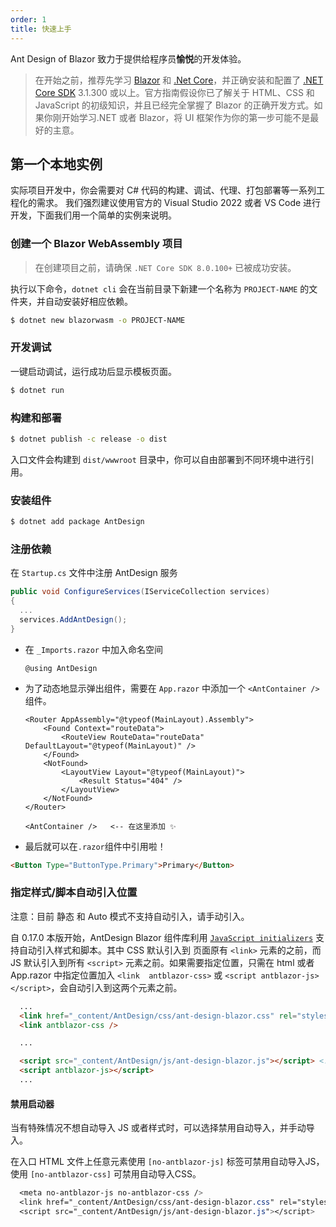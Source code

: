 ```yaml
---
order: 1
title: 快速上手
---
```


Ant Design of Blazor 致力于提供给程序员**愉悦**的开发体验。

> 在开始之前，推荐先学习 [Blazor](https://docs.microsoft.com/zh-cn/aspnet/core/blazor/?WT.mc_id=DT-MVP-5003987) 和 [.Net Core](https://docs.microsoft.com/zh-cn/dotnet?WT.mc_id=DT-MVP-5003987)，并正确安装和配置了 [.NET Core SDK](https://dotnet.microsoft.com/download?WT.mc_id=DT-MVP-5003987) 3.1.300 或以上。官方指南假设你已了解关于 HTML、CSS 和 JavaScript 的初级知识，并且已经完全掌握了 Blazor 的正确开发方式。如果你刚开始学习.NET 或者 Blazor，将 UI 框架作为你的第一步可能不是最好的主意。


## 第一个本地实例

实际项目开发中，你会需要对 C# 代码的构建、调试、代理、打包部署等一系列工程化的需求。
我们强烈建议使用官方的 Visual Studio 2022 或者 VS Code 进行开发，下面我们用一个简单的实例来说明。


### 创建一个 Blazor WebAssembly 项目

> 在创建项目之前，请确保 `.NET Core SDK 8.0.100+` 已被成功安装。

执行以下命令，`dotnet cli` 会在当前目录下新建一个名称为 `PROJECT-NAME` 的文件夹，并自动安装好相应依赖。

```bash
$ dotnet new blazorwasm -o PROJECT-NAME
```

### 开发调试

一键启动调试，运行成功后显示模板页面。

```bash
$ dotnet run
```

### 构建和部署

```bash
$ dotnet publish -c release -o dist
```

入口文件会构建到 `dist/wwwroot` 目录中，你可以自由部署到不同环境中进行引用。


### 安装组件

```bash
$ dotnet add package AntDesign
```

### 注册依赖

在 `Startup.cs` 文件中注册 AntDesign 服务

```cs
public void ConfigureServices(IServiceCollection services)
{
  ...
  services.AddAntDesign();
}
```

- 在 `_Imports.razor` 中加入命名空间

  ```
  @using AntDesign
  ```

- 为了动态地显示弹出组件，需要在 `App.razor` 中添加一个 `<AntContainer />` 组件。

  ```
  <Router AppAssembly="@typeof(MainLayout).Assembly">
      <Found Context="routeData">
          <RouteView RouteData="routeData" DefaultLayout="@typeof(MainLayout)" />
      </Found>
      <NotFound>
          <LayoutView Layout="@typeof(MainLayout)">
              <Result Status="404" />
          </LayoutView>
      </NotFound>
  </Router>

  <AntContainer />   <-- 在这里添加 ✨
  ```

- 最后就可以在`.razor`组件中引用啦！

```html
<Button Type="ButtonType.Primary">Primary</Button>
```

### 指定样式/脚本自动引入位置

注意：目前 静态 和 Auto 模式不支持自动引入，请手动引入。

自 0.17.0 本版开始，AntDesign Blazor 组件库利用 [`JavaScript initializers`](https://learn.microsoft.com/en-us/aspnet/core/blazor/fundamentals/startup?view=aspnetcore-8.0#javascript-initializers) 支持自动引入样式和脚本。其中 CSS 默认引入到 页面原有 `<link>` 元素的之前，而 JS 默认引入到所有 `<script>` 元素之前。如果需要指定位置，只需在 html 或者 App.razor 中指定位置加入 `<link  antblazor-css>` 或 `<script antblazor-js></script>`，会自动引入到这两个元素之前。

```html
  ...
  <link href="_content/AntDesign/css/ant-design-blazor.css" rel="stylesheet"> <!-- 自动引入到这里 -->
  <link antblazor-css />

  ...

  <script src="_content/AntDesign/js/ant-design-blazor.js"></script> <!-- 自动引入到这里 -->
  <script antblazor-js></script>
  ...
```

#### 禁用启动器

当有特殊情况不想自动导入 JS 或者样式时，可以选择禁用自动导入，并手动导入。

在入口 HTML 文件上任意元素使用 `[no-antblazor-js]` 标签可禁用自动导入JS，使用 `[no-antblazor-css]` 可禁用自动导入CSS。

```css
  <meta no-antblazor-js no-antblazor-css />
  <link href="_content/AntDesign/css/ant-design-blazor.css" rel="stylesheet">
  <script src="_content/AntDesign/js/ant-design-blazor.js"></script>
```